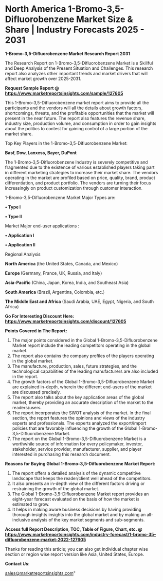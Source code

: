  # North America 1-Bromo-3,5-Difluorobenzene Market Size & Share | Industry Forecasts 2025 - 2031

<strong>1-Bromo-3,5-Difluorobenzene Market Research Report 2031</strong>

The Research Report on 1-Bromo-3,5-Difluorobenzene Market is a Skillful and Deep Analysis of the Present Situation and Challenges. This research report also analyzes other important trends and market drivers that will affect market growth over 2025-2031.

<strong>Request Sample Report @ <a href=https://www.marketreportsinsights.com/sample/127605>https://www.marketreportsinsights.com/sample/127605</a></strong>

This 1-Bromo-3,5-Difluorobenzene market report aims to provide all the participants and the vendors will all the details about growth factors, shortcomings, threats, and the profitable opportunities that the market will present in the near future. The report also features the revenue share, industry size, production volume, and consumption in order to gain insights about the politics to contest for gaining control of a large portion of the market share.

Top Key Players in the 1-Bromo-3,5-Difluorobenzene Market:

<strong>Basf, Dow, Lanxess, Bayer, DuPont</strong>

The 1-Bromo-3,5-Difluorobenzene Industry is severely competitive and fragmented due to the existence of various established players taking part in different marketing strategies to increase their market share. The vendors operating in the market are profiled based on price, quality, brand, product differentiation, and product portfolio. The vendors are turning their focus increasingly on product customization through customer interaction.

1-Bromo-3,5-Difluorobenzene Market Major Types are:

<strong>• Type I

• Type II</strong>

Market Major end-user applications :

<strong>• Application I

• Application II</strong>

Regional Analysis

</u><strong><b>North America</b></strong> (the United States, Canada, and Mexico)

<strong><b>Europe </b></strong>(Germany, France, UK, Russia, and Italy)

<strong><b>Asia-Pacific</b></strong> (China, Japan, Korea, India, and Southeast Asia)

<strong><b>South America</b></strong> (Brazil, Argentina, Colombia, etc.)

<strong><b>The Middle East and Africa</b></strong> (Saudi Arabia, UAE, Egypt, Nigeria, and South Africa)

<strong>Go For Interesting Discount Here: <a href=https://www.marketreportsinsights.com/discount/127605>https://www.marketreportsinsights.com/discount/127605</a></strong>

<strong>Points Covered in The Report:</strong>
<ol>
  <li>The major points considered in the Global 1-Bromo-3,5-Difluorobenzene Market report include the leading competitors operating in the global market.</li>
  <li>The report also contains the company profiles of the players operating in the global market.</li>
  <li>The manufacture, production, sales, future strategies, and the technological capabilities of the leading manufacturers are also included in the report.</li>
  <li>The growth factors of the Global 1-Bromo-3,5-Difluorobenzene Market are explained in-depth, wherein the different end-users of the market are discussed precisely.</li>
  <li>The report also talks about the key application areas of the global market, thereby providing an accurate description of the market to the readers/users.</li>
  <li>The report incorporates the SWOT analysis of the market. In the final section, the report features the opinions and views of the industry experts and professionals. The experts analyzed the export/import policies that are favorably influencing the growth of the Global 1-Bromo-3,5-Difluorobenzene Market.</li>
  <li>The report on the Global 1-Bromo-3,5-Difluorobenzene Market is a worthwhile source of information for every policymaker, investor, stakeholder, service provider, manufacturer, supplier, and player interested in purchasing this research document.</li>
</ol>
<strong>Reasons for Buying Global 1-Bromo-3,5-Difluorobenzene Market Report:</strong>

<ol>
  <li>The report offers a detailed analysis of the dynamic competitive landscape that keeps the reader/client well ahead of the competitors.</li>
  <li>It also presents an in-depth view of the different factors driving or restraining the growth of the global market.</li>
  <li>The Global 1-Bromo-3,5-Difluorobenzene Market report provides an eight-year forecast evaluated on the basis of how the market is estimated to grow.</li>
  <li>It helps in making aware business decisions by having providing thorough insights insights into the global market and by making an all-inclusive analysis of the key market segments and sub-segments.</li>
</ol>
<strong>Access full Report Description, TOC, Table of Figure, Chart, etc. @ <a href=https://www.marketreportsinsights.com/industry-forecast/1-bromo-35-difluorobenzene-market-2022-127605>https://www.marketreportsinsights.com/industry-forecast/1-bromo-35-difluorobenzene-market-2022-127605</a></strong>


Thanks for reading this article; you can also get individual chapter wise section or region wise report version like Asia, United States, Europe.

<strong>Contact Us:</strong>

sales@marketreportsinsights.com"
